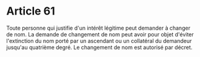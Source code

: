 # Article 61

Toute personne qui justifie d'un intérêt légitime peut demander à changer de nom.   La demande de changement de nom peut avoir pour objet d'éviter l'extinction du nom porté par un ascendant ou un collatéral du demandeur jusqu'au quatrième degré.   Le changement de nom est autorisé par décret.